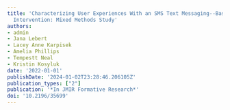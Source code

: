 ```yaml
---
title: 'Characterizing User Experiences With an SMS Text Messaging--Based mHealth
  Intervention: Mixed Methods Study'
authors:
- admin
- Jana Lebert
- Lacey Anne Karpisek
- Amelia Phillips
- Tempestt Neal
- Kristin Kosyluk
date: '2022-01-01'
publishDate: '2024-01-02T23:28:46.206105Z'
publication_types: ["2"]
publication: '*In JMIR Formative Research*'
doi: '10.2196/35699'
---
```

